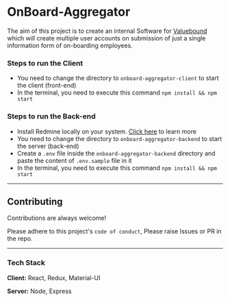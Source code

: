 # OnBoard-Aggregator

The aim of this project is to create an internal Software for [Valuebound](https://www.valuebound.com/) which will create multiple user accounts on submission of just a single information form of on-boarding employees.

### Steps to run the Client

- You need to change the directory to `onboard-aggregator-client` to start the client (front-end)
- In the terminal, you need to execute this command `npm install && npm start`

### Steps to run the Back-end

- Install Redmine locally on your system. [Click here](https://www.redmine.org/projects/redmine/wiki/howto_install_redmine_on_ubuntu_step_by_step) to learn more
- You need to change the directory to `onboard-aggregator-backend` to start the server (back-end)
- Create a `.env` file inside the `onboard-aggregator-backend` directory and paste the content of `.env.sample` file in it
- In the terminal, you need to execute this command `npm install && npm start`

---

## Contributing

Contributions are always welcome!

Please adhere to this project's `code of conduct`, Please raise Issues or PR in the repo.

---

### Tech Stack

**Client:** React, Redux, Material-UI

**Server:** Node, Express
